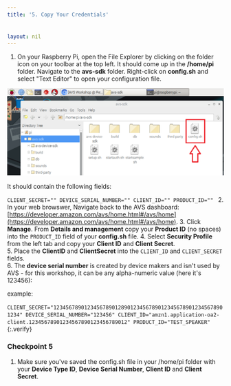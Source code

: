 ```yaml
---
title: '5. Copy Your Credentials'


layout: nil
---
```


1. On your Raspberry Pi, open the File Explorer by clicking on the folder icon on your toolbar at the top left.  It should come up in the **/home/pi** folder.  Navigate to the **avs-sdk** folder.  Right-click on **config.sh** and select "Text Editor" to open your configuration file.  

![](assets/config_file.png)

It should contain the following fields:

`CLIENT_SECRET=""
DEVICE_SERIAL_NUMBER=""
CLIENT_ID=""
PRODUCT_ID=""
`
2. In your web browswer, Navigate back to the AVS dashboard:  [https://developer.amazon.com/avs/home.html#/avs/home](https://developer.amazon.com/avs/home.html#/avs/home).
3. Click **Manage**. From **Details and management** copy your **Product ID** (no spaces) into the `PRODUCT_ID` field of your **config.sh** file.
4. Select **Security Profile** from the left tab and copy your **Client ID** and **Client Secret**.  
5. Place the **ClientID** and **ClientSecret** into the `CLIENT_ID` and `CLIENT_SECRET` fields.  
6. The **device serial number** is created by device makers and isn't used by AVS - for this workshop, it can be any alpha-numeric value (here it's 123456):

example:

`CLIENT_SECRET="12345678901234567890128901234567890123456789012345678901234"
DEVICE_SERIAL_NUMBER="123456"
CLIENT_ID="amzn1.application-oa2-client.12345678901234567890123456789012"
PRODUCT_ID="TEST_SPEAKER"
`
{:.verify}

### Checkpoint 5

1. Make sure you've saved the config.sh file in your /home/pi folder with your **Device Type ID**, **Device Serial Number**, **Client ID** and **Client Secret**.
